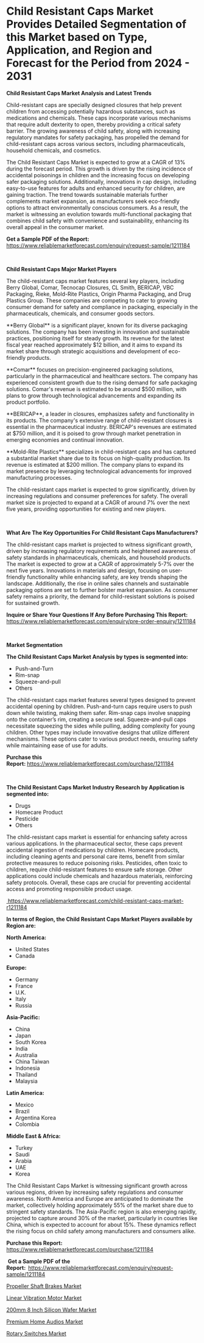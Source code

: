 <p><h1>Child Resistant Caps Market Provides Detailed Segmentation of this Market based on Type, Application, and Region and Forecast for the Period from 2024 - 2031</h1></p><p><strong>Child Resistant Caps Market Analysis and Latest Trends</strong></p>
<p><p>Child-resistant caps are specially designed closures that help prevent children from accessing potentially hazardous substances, such as medications and chemicals. These caps incorporate various mechanisms that require adult dexterity to open, thereby providing a critical safety barrier. The growing awareness of child safety, along with increasing regulatory mandates for safety packaging, has propelled the demand for child-resistant caps across various sectors, including pharmaceuticals, household chemicals, and cosmetics.</p><p>The Child Resistant Caps Market is expected to grow at a CAGR of 13% during the forecast period. This growth is driven by the rising incidence of accidental poisonings in children and the increasing focus on developing safer packaging solutions. Additionally, innovations in cap design, including easy-to-use features for adults and enhanced security for children, are gaining traction. The trend towards sustainable materials further complements market expansion, as manufacturers seek eco-friendly options to attract environmentally conscious consumers. As a result, the market is witnessing an evolution towards multi-functional packaging that combines child safety with convenience and sustainability, enhancing its overall appeal in the consumer market.</p></p>
<p><strong>Get a Sample PDF of the Report:&nbsp;</strong> <a href="https://www.reliablemarketforecast.com/enquiry/request-sample/1211184?utm_campaign=1159&utm_medium=2&utm_source=Github&utm_content=ia&utm_term=13102024&utm_id=child-resistant-caps">https://www.reliablemarketforecast.com/enquiry/request-sample/1211184</a></p>
<p>&nbsp;</p>
<p><strong>Child Resistant Caps Major Market Players</strong></p>
<p><p>The child-resistant caps market features several key players, including Berry Global, Comar, Tecnocap Closures, CL Smith, BERICAP, VBC Packaging, Rieke, Mold-Rite Plastics, Origin Pharma Packaging, and Drug Plastics Group. These companies are competing to cater to growing consumer demand for safety and compliance in packaging, especially in the pharmaceuticals, chemicals, and consumer goods sectors.</p><p>**Berry Global** is a significant player, known for its diverse packaging solutions. The company has been investing in innovation and sustainable practices, positioning itself for steady growth. Its revenue for the latest fiscal year reached approximately $12 billion, and it aims to expand its market share through strategic acquisitions and development of eco-friendly products.</p><p>**Comar** focuses on precision-engineered packaging solutions, particularly in the pharmaceutical and healthcare sectors. The company has experienced consistent growth due to the rising demand for safe packaging solutions. Comar's revenue is estimated to be around $500 million, with plans to grow through technological advancements and expanding its product portfolio.</p><p>**BERICAP**, a leader in closures, emphasizes safety and functionality in its products. The company's extensive range of child-resistant closures is essential in the pharmaceutical industry. BERICAP's revenues are estimated at $750 million, and it is poised to grow through market penetration in emerging economies and continual innovation.</p><p>**Mold-Rite Plastics** specializes in child-resistant caps and has captured a substantial market share due to its focus on high-quality production. Its revenue is estimated at $200 million. The company plans to expand its market presence by leveraging technological advancements for improved manufacturing processes.</p><p>The child-resistant caps market is expected to grow significantly, driven by increasing regulations and consumer preferences for safety. The overall market size is projected to expand at a CAGR of around 7% over the next five years, providing opportunities for existing and new players.</p></p>
<p>&nbsp;</p>
<p><strong>What Are The Key Opportunities For Child Resistant Caps Manufacturers?</strong></p>
<p><p>The child-resistant caps market is projected to witness significant growth, driven by increasing regulatory requirements and heightened awareness of safety standards in pharmaceuticals, chemicals, and household products. The market is expected to grow at a CAGR of approximately 5-7% over the next five years. Innovations in materials and design, focusing on user-friendly functionality while enhancing safety, are key trends shaping the landscape. Additionally, the rise in online sales channels and sustainable packaging options are set to further bolster market expansion. As consumer safety remains a priority, the demand for child-resistant solutions is poised for sustained growth.</p></p>
<p><strong>Inquire or Share Your Questions If Any Before Purchasing This Report:</strong> <a href="https://www.reliablemarketforecast.com/enquiry/pre-order-enquiry/1211184?utm_campaign=1159&utm_medium=2&utm_source=Github&utm_content=ia&utm_term=13102024&utm_id=child-resistant-caps">https://www.reliablemarketforecast.com/enquiry/pre-order-enquiry/1211184</a></p>
<p>&nbsp;</p>
<p><strong>Market Segmentation</strong></p>
<p><strong>The Child Resistant Caps Market Analysis by types is segmented into:</strong></p>
<p><ul><li>Push-and-Turn</li><li>Rim-snap</li><li>Squeeze-and-pull</li><li>Others</li></ul></p>
<p><p>The child-resistant caps market features several types designed to prevent accidental opening by children. Push-and-turn caps require users to push down while twisting, making them safer. Rim-snap caps involve snapping onto the container’s rim, creating a secure seal. Squeeze-and-pull caps necessitate squeezing the sides while pulling, adding complexity for young children. Other types may include innovative designs that utilize different mechanisms. These options cater to various product needs, ensuring safety while maintaining ease of use for adults.</p></p>
<p><strong>Purchase this Report:&nbsp;</strong><a href="https://www.reliablemarketforecast.com/purchase/1211184?utm_campaign=1159&utm_medium=2&utm_source=Github&utm_content=ia&utm_term=13102024&utm_id=child-resistant-caps">https://www.reliablemarketforecast.com/purchase/1211184</a></p>
<p>&nbsp;</p>
<p><strong>The Child Resistant Caps Market Industry Research by Application is segmented into:</strong></p>
<p><ul><li>Drugs</li><li>Homecare Product</li><li>Pesticide</li><li>Others</li></ul></p>
<p><p>The child-resistant caps market is essential for enhancing safety across various applications. In the pharmaceutical sector, these caps prevent accidental ingestion of medications by children. Homecare products, including cleaning agents and personal care items, benefit from similar protective measures to reduce poisoning risks. Pesticides, often toxic to children, require child-resistant features to ensure safe storage. Other applications could include chemicals and hazardous materials, reinforcing safety protocols. Overall, these caps are crucial for preventing accidental access and promoting responsible product usage.</p></p>
<p><a href="https://www.reliablemarketforecast.com/child-resistant-caps-market-r1211184?utm_campaign=1159&utm_medium=2&utm_source=Github&utm_content=ia&utm_term=13102024&utm_id=child-resistant-caps">&nbsp;https://www.reliablemarketforecast.com/child-resistant-caps-market-r1211184</a></p>
<p><strong>In terms of Region, the Child Resistant Caps Market Players available by Region are:</strong></p>
<p>
    <p> <strong> North America: </strong>
        <ul>
            <li>United States</li>
            <li>Canada</li>
        </ul>
        </p> 
    <p> <strong> Europe: </strong>
        <ul>
            <li>Germany</li>
            <li>France</li>
            <li>U.K.</li>
            <li>Italy</li>
            <li>Russia</li>
        </ul>
        </p> 
    <p> <strong> Asia-Pacific: </strong>
        <ul>
            <li>China</li>
            <li>Japan</li>
            <li>South Korea</li>
            <li>India</li>
            <li>Australia</li>
            <li>China Taiwan</li>
            <li>Indonesia</li>
            <li>Thailand</li>
            <li>Malaysia</li>
        </ul>
        </p> 
    <p> <strong> Latin America: </strong>
        <ul>
            <li>Mexico</li>
            <li>Brazil</li>
            <li>Argentina Korea</li>
            <li>Colombia</li>
        </ul>
        </p> 
    <p> <strong> Middle East & Africa: </strong>
        <ul>
            <li>Turkey</li>
            <li>Saudi</li>
            <li>Arabia</li>
            <li>UAE</li>
            <li>Korea</li>
        </ul>
    </p>
    </p>
<p><p>The Child Resistant Caps Market is witnessing significant growth across various regions, driven by increasing safety regulations and consumer awareness. North America and Europe are anticipated to dominate the market, collectively holding approximately 55% of the market share due to stringent safety standards. The Asia-Pacific region is also emerging rapidly, projected to capture around 30% of the market, particularly in countries like China, which is expected to account for about 15%. These dynamics reflect the rising focus on child safety among manufacturers and consumers alike.</p></p>
<p><strong>Purchase this Report: </strong><a href="https://www.reliablemarketforecast.com/purchase/1211184?utm_campaign=1159&utm_medium=2&utm_source=Github&utm_content=ia&utm_term=13102024&utm_id=child-resistant-caps">https://www.reliablemarketforecast.com/purchase/1211184</a></p>
<p>&nbsp;<strong>Get a Sample PDF of the Report:&nbsp;&nbsp;</strong><a href="https://www.reliablemarketforecast.com/enquiry/request-sample/1211184?utm_campaign=1159&utm_medium=2&utm_source=Github&utm_content=ia&utm_term=13102024&utm_id=child-resistant-caps">https://www.reliablemarketforecast.com/enquiry/request-sample/1211184</a></p>
<p><strong></strong></p>
<p><p><a href="https://github.com/shantaev7par/Market-Research-Report-List-1/blob/main/propeller-shaft-brakes-market.md?utm_campaign=1159&utm_medium=2&utm_source=Github&utm_content=ia&utm_term=13102024&utm_id=child-resistant-caps">Propeller Shaft Brakes Market</a></p><p><a href="https://issuu.com/reportprime-2/docs/linear-vibration-motor-market-size-_507a35aefa8f6a?utm_campaign=1159&utm_medium=2&utm_source=Github&utm_content=ia&utm_term=13102024&utm_id=child-resistant-caps">Linear Vibration Motor Market</a></p><p><a href="https://www.linkedin.com/pulse/emerging-200mm-8-inch-silicon-wafer-market-opportunities-analysis-1crxf?utm_campaign=1159&utm_medium=2&utm_source=Github&utm_content=ia&utm_term=13102024&utm_id=child-resistant-caps">200mm 8 Inch Silicon Wafer Market</a></p><p><a href="https://www.linkedin.com/pulse/premium-home-audios-market-evolution-global-trends-regional-q0ifc?utm_campaign=1159&utm_medium=2&utm_source=Github&utm_content=ia&utm_term=13102024&utm_id=child-resistant-caps">Premium Home Audios Market</a></p><p><a href="https://issuu.com/reportprime-2/docs/rotary-switches-market-size-2030.pp_ff8d2054bf448a?utm_campaign=1159&utm_medium=2&utm_source=Github&utm_content=ia&utm_term=13102024&utm_id=child-resistant-caps">Rotary Switches Market</a></p></p>